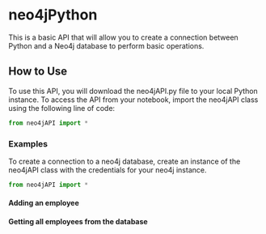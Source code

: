 # neo4jPython

This is a basic API that will allow you to create a connection between Python and a Neo4j database to perform basic operations.

## How to Use

To use this API, you will download the neo4jAPI.py file to your local Python instance. To access the API from your notebook, import the neo4jAPI class using the following line of code:

```python
from neo4jAPI import *
```

### Examples

To create a connection to a neo4j database, create an instance of the neo4jAPI class with the credentials for your neo4j instance.

```python
from neo4jAPI import *
```

#### Adding an employee

#### Getting all employees from the database
